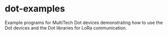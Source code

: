 # dot-examples
Example programs for MultiTech Dot devices demonstrating how to use the Dot devices and the Dot libraries for LoRa communication.
